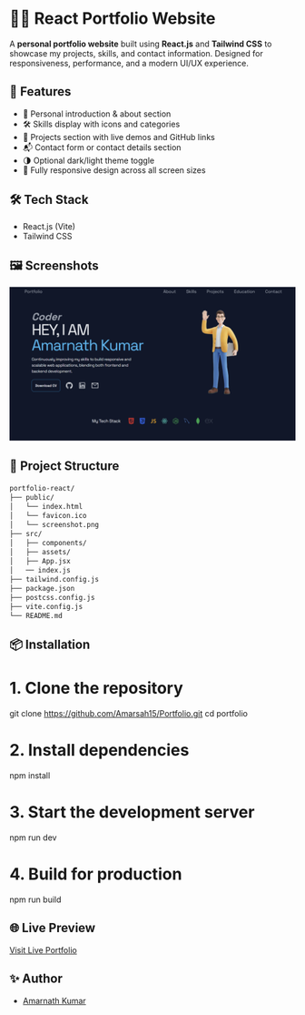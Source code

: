 # 🧑‍💻 React Portfolio Website

A **personal portfolio website** built using **React.js** and **Tailwind CSS** to showcase my projects, skills, and contact information. Designed for responsiveness, performance, and a modern UI/UX experience.

## 🚀 Features

- 👋 Personal introduction & about section
- 🛠️ Skills display with icons and categories
- 💼 Projects section with live demos and GitHub links
- 📬 Contact form or contact details section
- 🌗 Optional dark/light theme toggle
- 📱 Fully responsive design across all screen sizes

## 🛠️ Tech Stack

- React.js (Vite)
- Tailwind CSS

## 🖼️ Screenshots

![Portfolio Screenshot](./public/screenshot.png)

## 📁 Project Structure

```
portfolio-react/
├── public/
│   └── index.html
│   └── favicon.ico
│   └── screenshot.png
├── src/
│   ├── components/
│   ├── assets/
│   ├── App.jsx
│   ── index.js
├── tailwind.config.js
├── package.json
├── postcss.config.js
├── vite.config.js
└── README.md
```

## 📦 Installation

# 1. Clone the repository

git clone https://github.com/Amarsah15/Portfolio.git
cd portfolio

# 2. Install dependencies

npm install

# 3. Start the development server

npm run dev

# 4. Build for production

npm run build

## 🌐 Live Preview

[Visit Live Portfolio](https://portfolio-indol-seven-75.vercel.app/)

## ✨ Author

- [Amarnath Kumar](https://github.com/Amarsah15)
